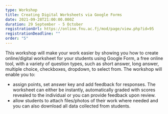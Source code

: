 ```yaml
---
type: Workshop
title: Creating Digital Worksheets via Google Forms
date: 2021-09-28T21:00:00.000Z
duration: 29 September - 5 October
registrationUrl: https://online.fnu.ac.fj/mod/page/view.php?id=95
registrationDeadline: ""
order: "5"
---
```

This workshop will make your work easier by showing you how to create online/digital worksheet for your students using Google Form, a free online tool, with a variety of question types, such as short answer, long answer, multiple choice, checkboxes, dropdown, to select from. The workshop will enable you to:

* assign points, set answer key and add feedback for responses. The worksheet can either be instantly, automatically graded with scores revealed to the individual or you can provide feedback upon review.
* allow students to attach files/photos of their work where needed and you can also download all data collected from students.